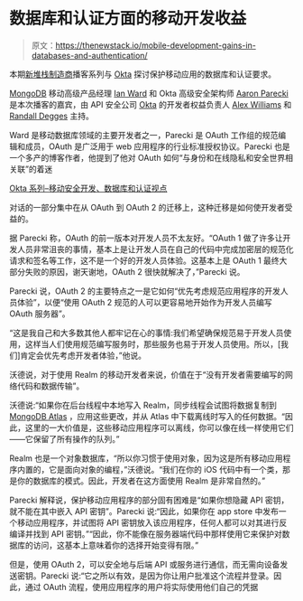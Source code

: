# 数据库和认证方面的移动开发收益

> 原文：<https://thenewstack.io/mobile-development-gains-in-databases-and-authentication/>

本期[新堆栈制造商](/podcasts/makers)播客系列与 [Okta](https://www.okta.com/) 探讨保护移动应用的数据库和认证要求。

[MongoDB](https://www.mongodb.com/cloud/atlas/?utm_content=inline-mention) 移动高级产品经理 [Ian Ward](https://www.linkedin.com/in/ianpward) 和 Okta 高级安全架构师 [Aaron Parecki](https://www.linkedin.com/in/aaronparecki/) 是本次播客的嘉宾，由 API 安全公司 [Okta](https://developer.okta.com/?utm_content=inline-mention) 的开发者权益负责人 [Alex Williams](/author/alex/) 和 [Randall Degges](https://www.linkedin.com/in/rdegges) 主持。

Ward 是移动数据库领域的主要开发者之一，Parecki 是 OAuth 工作组的规范编辑和成员，OAuth 是广泛用于 web 应用程序的行业标准授权协议。Parecki 也是一个多产的博客作者，他提到了他对 OAuth 如何“与身份和在线隐私和安全世界相关联”的着迷

[Okta 系列–移动安全开发、数据库和认证视点](https://thenewstack.simplecast.com/episodes/okta-series-mobile-security-dev-a-database-and-authentication-pov)

对话的一部分集中在从 OAuth 到 OAuth 2 的迁移上，这种迁移是如何使开发者受益的。

据 Parecki 称，OAuth 的前一版本对开发人员不太友好。“OAuth 1 做了许多让开发人员非常沮丧的事情，基本上是让开发人员在自己的代码中完成加密层的规范化请求和签名等工作，这不是一个好的开发人员体验。这基本上是 OAuth 1 最终大部分失败的原因，谢天谢地，OAuth 2 很快就解决了，”Parecki 说。

Parecki 说，OAuth 2 的主要特点之一是它如何“优先考虑规范应用程序的开发人员体验”，以便“使用 OAuth 2 规范的人可以更容易地开始作为开发人员编写 OAuth 服务器”。

“这是我自己和大多数其他人都牢记在心的事情:我们希望确保规范易于开发人员使用，这样当人们使用规范编写服务时，那些服务也易于开发人员使用。所以，[我们]肯定会优先考虑开发者体验，”他说。

沃德说，对于使用 Realm 的移动开发者来说，价值在于“没有开发者需要编写的网络代码和数据传输”。

沃德说:“如果你在后台线程中本地写入 Realm，同步线程会试图将数据复制到 [MongoDB Atlas](https://thenewstack.io/mongodb-clusters-can-now-be-run-across-multiple-clouds/) ，应用这些更改，并从 Atlas 中下载离线时写入的任何数据。“因此，这里的一大价值是，这些移动应用程序可以离线，你可以像在线一样使用它们——它保留了所有操作的队列。”

Realm 也是一个对象数据库，“所以你习惯于使用对象，因为这是所有移动应用程序内置的，它是面向对象的编程，”沃德说。“我们在你的 iOS 代码中有一个类，那是你的数据库的模式。因此，开发者在这方面使用 Realm 是非常自然的。”

Parecki 解释说，保护移动应用程序的部分固有困难是“如果你想隐藏 API 密钥，就不能在其中嵌入 API 密钥”。Parecki 说:“因此，如果你在 app store 中发布一个移动应用程序，并试图将 API 密钥放入该应用程序，任何人都可以对其进行反编译并找到 API 密钥。”“因此，你不能像在服务器端代码中那样使用它来保护对数据库的访问，这基本上意味着你的选择开始变得有限。”

但是，使用 OAuth 2，可以安全地与后端 API 或服务进行通信，而无需向设备发送密钥。Parecki 说:“它之所以有效，是因为你让用户批准这个流程并登录。因此，通过 OAuth 流程，使用应用程序的用户将实际使用他们自己的凭据

<svg xmlns:xlink="http://www.w3.org/1999/xlink" viewBox="0 0 68 31" version="1.1"><title>Group</title> <desc>Created with Sketch.</desc></svg>